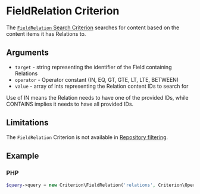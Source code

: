 # FieldRelation Criterion

The [`FieldRelation` Search Criterion](../../api/php_api/php_api_reference/classes/Ibexa-Contracts-Core-Repository-Values-Content-Query-Criterion-FieldRelation.html)
searches for content based on the content items it has Relations to.

## Arguments

- `target` - string representing the identifier of the Field containing Relations
- `operator` - Operator constant (IN, EQ, GT, GTE, LT, LTE, BETWEEN)
- `value` - array of ints representing the Relation content IDs to search for

Use of IN means the Relation needs to have one of the provided IDs, while CONTAINS implies it needs to have all provided IDs.

## Limitations

The `FieldRelation` Criterion is not available in [Repository filtering](search_api.md#repository-filtering).

## Example

### PHP

``` php
$query->query = new Criterion\FieldRelation('relations', Criterion\Operator::CONTAINS, [55, 63]);
```

